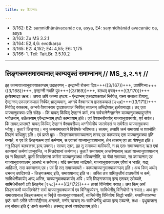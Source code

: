 ```yaml
---
title: ४० टिप्पणयः

---
```

- 3/162: E2: saṃnidhānāvacanāc ca, asya, E4: saṃnidhānād avacanāc ca, asya
- 3/163: Zu MS 3.2.1
- 3/164: E2,4,6: evotkarṣo
- 3/165: E2: 4,152; E4: 4,55; E6: 1,175
- 3/166: 1. Teil: Tait.Br. 3.5.10.2

____________________________________________


## लिङ्गक्रमसमाख्यानात् काम्ययुक्तं समाम्नानम् // MS_३,२.१९ //

इह काम्ययाज्यानुवाक्याकाण्डम् उदाहरणम् - इन्द्राग्नी रोचना दिवः+++({3/167})+++, प्रवर्षणिभ्यः+++({3/168})+++, इन्द्राग्नी नवतिं पुरः+++({3/169})+++, श्लथद् वृत्रम्+++({3/170})+++ इत्येवमाद्या ऋचः। अपरा अपि काम्या इष्टयः - ऐन्द्राग्नम् एकादशकपालं निर्वपेत्, यस्य सजाता वियायुः, ऐन्द्राग्नम् एकादशकपालं निर्वपेद् भ्रातृव्यवान्, अग्नये वैश्वानराय द्वादशकपालं [२५७]+++({3/171})+++ निर्वपेद् रुक्कामः, अग्नये वैश्वानराय द्वादशकपालं निर्वपेत् सपत्नम् अभिद्रोष्यन्न् इत्येवमाद्याः। तद् एता याज्यानुवाक्याः प्रति संदेहः - किं यावत् किंचिद् ऐन्द्राग्नं कर्म, तत्र सर्वत्रानेनैन्द्राग्नेन याज्यानुवाक्यायुगलेन भवितव्यम्, उतैतस्याम् एवैन्द्राग्न्याम् इष्टौ काम्यायाम् इति। एवं वैश्वानरीययोर् याज्यानुवाक्ययोः, एवं सर्वत्र।
किं तावत् प्राप्तम्? यावत् किंचिद् ऐन्द्राग्नं वैश्वावरीयम् अग्नीषोमीयं जातवेदसं च सर्वत्रैता याज्यानुवाक्या भवेयुः। कुतः? लिङ्गात्। ननु क्रमसमाख्याने विशेषके भविष्यतः। सत्यम्, तथापि क्रमं समाख्यां च शक्नोति लिङ्गं बाधितुम् इति। एवं प्राप्ते ब्रूमः - लिङ्गक्रमसमाख्यानात् तास्व् एव काम्यास्व् एता याज्यानुवाक्या इति गम्यते, य एव हि लिङ्गक्रम एषां कर्मणाम्, स एवासां याज्यानुवाक्यानाम्, तेन तासाम् एव ताः शेषभूता इति।
ननु लिङ्गं बलवत्तरम् इत्य् उक्तम्। सत्यम् एतत्, इह तु समाख्या बलीयसी, न ह्य् एताः समाख्यानाद् ऋत एषां काम्यानां कर्मणां प्राप्नुवन्ति, न भिन्नदेशानां कर्मणाम्। कुतः? समाख्याम् अन्तरेणासाम् ऋतां याज्यानुवाक्यात्वम् एव न विज्ञायते, कुतो भिन्नदेशानां कर्मणां याज्यानुवाक्या भविष्यन्तीति, या चैषां समाख्या, सा काम्यानाम् एव याज्यानुवाक्यात्वम् आचष्टे न सर्वेषाम्। यदि समाख्या नाद्रियते, याज्यानुवाक्यात्वम् एवैषां न भवति, यद्य् आद्रियते, तदा काम्यानाम् एव। एवं हि तत् समाख्यायते - काम्ययाज्यानुवाक्याकाण्डम् इति।
अथ किम् अर्थम् उभयम् उपदिश्यते - लिङ्गक्रमाद् इति, समाख्यानाद् इति च। अस्ति तत्र पाथिकृतीयं व्रातपतीयं च कर्म, सामिधेनीकार्यम् अप्य् अस्ति, याज्यानुवाक्याकार्यम् अपि। यदि लिङ्गक्रमाद् इत्य् एतावद् एवोच्यते, सामिधेनीकार्ये ऽपि लिङ्गेन [२५८]+++({3/172})+++ तासां विनियोगः स्यात्। अथ किम् अर्थं लिङ्गक्रमौ व्यपदिश्येते? सर्वा याज्यानुवाक्याकार्य एव विनियुज्येरन्, सामिधेनीषु विनियोगो न स्यात्। अथ पुनः समाख्यानाल् लिङ्गक्रमाच् च निर्वृत्ते याज्यानुवाक्याकार्ये, सामिधेनीषु विनियोगः सिद्धो भवति, यथाग्निवारुण्या इष्टेः क्रमे ऽतीते सौमारौद्रीणाम् अनागते, मनोर् ऋचस् ताः सामिधेनीषु धाय्या इत्य् उच्यन्ते, तथा - पृथुयाजास् तम् संबाध इति द्वे धाय्ये कल्प्येते। तस्माद् उभयं व्यपदेष्टव्यम् इति।
